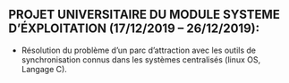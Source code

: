 ## PROJET UNIVERSITAIRE DU MODULE SYSTEME D’ÉXPLOITATION (17/12/2019 – 26/12/2019): ##

* Résolution du problème d’un parc d’attraction avec les outils de synchronisation connus dans les systèmes centralisés (linux OS, Langage C).
